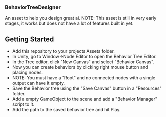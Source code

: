 ### BehaviorTreeDesigner
An asset to help you design great ai.
NOTE: This asset is still in very early stages, it works but does not have a lot of features built in yet.

## Getting Started
* Add this repository to your projects Assets folder.
* In Unity, go to Window->Node Editor to open the Behavior Tree Editor.
* In the Tree editor, click "New Canvas" and select "Behavior Canvas".
* Now you can create behaviors by clicking right mouse button and placing nodes.
* NOTE: You must have a "Root" and no connected nodes with a single output can have it empty.
* Save the Behavior tree using the "Save Canvas" button in a "Resources" folder.
* Add a empty GameObject to the scene and add a "Behavior Manager" script to it.
* Add the path to the saved behavior tree and hit Play.
